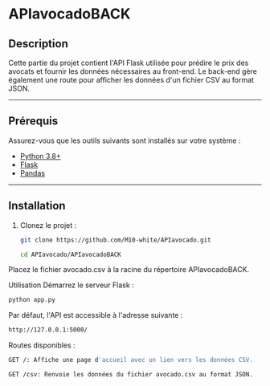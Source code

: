 # APIavocadoBACK

## Description

Cette partie du projet contient l'API Flask utilisée pour prédire le prix des avocats et fournir les données nécessaires au front-end. Le back-end gère également une route pour afficher les données d'un fichier CSV au format JSON.

---

## Prérequis

Assurez-vous que les outils suivants sont installés sur votre système :

- [Python 3.8+](https://www.python.org/downloads/)
- [Flask](https://flask.palletsprojects.com/)
- [Pandas](https://pandas.pydata.org/)

---

## Installation

1. Clonez le projet :
   ```bash
   git clone https://github.com/M10-white/APIavocado.git
   ```
   
   ```bash
   cd APIavocado/APIavocadoBACK
   ```
   
Placez le fichier avocado.csv à la racine du répertoire APIavocadoBACK.

Utilisation
Démarrez le serveur Flask :

```bash
python app.py
```

Par défaut, l'API est accessible à l'adresse suivante :

```bash
http://127.0.0.1:5000/
```

Routes disponibles :

```bash
GET /: Affiche une page d'accueil avec un lien vers les données CSV.
```

```bash
GET /csv: Renvoie les données du fichier avocado.csv au format JSON.
```
